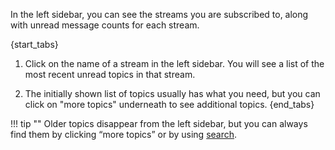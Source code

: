In the left sidebar, you can see the streams you are subscribed to, along with
unread message counts for each stream.

{start_tabs}
1. Click on the name of a stream in the left sidebar. You will see a list of the
   most recent unread topics in that stream.

2. The initially shown list of topics usually has what you need, but you can
   click on "more topics" underneath to see additional topics.
{end_tabs}

!!! tip ""
    Older topics disappear from the left sidebar, but you can always find them
    by clicking “more topics” or by using [search](/help/search-for-messages).
